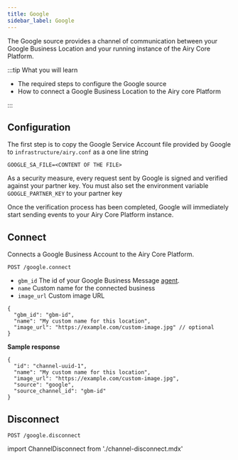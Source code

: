 ```yaml
---
title: Google
sidebar_label: Google
---
```


The Google source provides a channel of communication between your Google
Business Location and your running instance of the Airy Core Platform.

:::tip What you will learn

- The required steps to configure the Google source
- How to connect a Google Business Location to the Airy core Platform

:::

## Configuration

The first step is to copy the Google Service Account file provided by Google to
`infrastructure/airy.conf` as a one line string

```
GOOGLE_SA_FILE=<CONTENT OF THE FILE>
```

As a security measure, every request sent by Google is signed and verified
against your partner key. You must also set the environment variable
`GOOGLE_PARTNER_KEY` to your partner key

Once the verification process has been completed, Google will immediately start
sending events to your Airy Core Platform instance.

## Connect

Connects a Google Business Account to the Airy Core Platform.

```
POST /google.connect
```

- `gbm_id` The id of your Google Business Message [agent](https://developers.google.com/business-communications/business-messages/reference/business-communications/rest/v1/brands.agents#Agent).
- `name` Custom name for the connected business
- `image_url` Custom image URL

```json5
{
  "gbm_id": "gbm-id",
  "name": "My custom name for this location",
  "image_url": "https://example.com/custom-image.jpg" // optional
}
```

**Sample response**

```json5
{
  "id": "channel-uuid-1",
  "name": "My custom name for this location",
  "image_url": "https://example.com/custom-image.jpg",
  "source": "google",
  "source_channel_id": "gbm-id"
}
```

## Disconnect

```
POST /google.disconnect
```

import ChannelDisconnect from './channel-disconnect.mdx'

<ChannelDisconnect />
